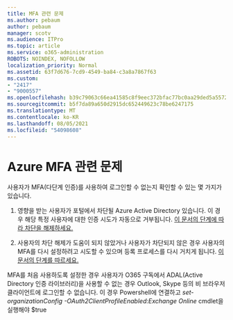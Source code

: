 ```yaml
---
title: MFA 관련 문제
ms.author: pebaum
author: pebaum
manager: scotv
ms.audience: ITPro
ms.topic: article
ms.service: o365-administration
ROBOTS: NOINDEX, NOFOLLOW
localization_priority: Normal
ms.assetid: 63f7d676-7cd9-4549-ba84-c3a8a7867f63
ms.custom:
- "2417"
- "9000557"
ms.openlocfilehash: b39c79063c66ea41585c8f9eec372bfac77bc0aa29ded5a5572e06c141b28f80
ms.sourcegitcommit: b5f7da89a650d2915dc652449623c78be6247175
ms.translationtype: MT
ms.contentlocale: ko-KR
ms.lasthandoff: 08/05/2021
ms.locfileid: "54098608"
---
```

# <a name="issues-with-azure-mfa"></a>Azure MFA 관련 문제
사용자가 MFA(다단계 인증)를 사용하여 로그인할 수 없는지 확인할 수 있는 몇 가지가 있습니다.

1. 영향을 받는 사용자가 포털에서 차단될 Azure Active Directory 있습니다. 이 경우 해당 특정 사용자에 대한 인증 시도가 자동으로 거부됩니다. [이 문서의 단계에 따라 차단을 해제하세요.](https://docs.microsoft.com/azure/active-directory/authentication/howto-mfa-mfasettings#block-and-unblock-users)

2. 사용자의 차단 해제가 도움이 되지 않았거나 사용자가 차단되지 않은 경우 사용자의 MFA를 다시 설정하려고 시도할 수 있으며 등록 프로세스를 다시 거치게 됩니다. [이 문서의 단계를 따르세요.](https://docs.microsoft.com/azure/active-directory/authentication/howto-mfa-userdevicesettings#require-users-to-provide-contact-methods-again)

MFA를 처음 사용하도록 설정한 경우 사용자가 O365 구독에서 ADAL(Active Directory 인증 라이브러리)을 사용할 수 없는 경우 Outlook, Skype 등의 비 브라우저 클라이언트에 로그인할 수 없습니다. 이 경우 Powershell에 연결하고 *set-organizationConfig -OAuth2ClientProfileEnabled:Exchange Online* cmdlet을 실행해야 $true